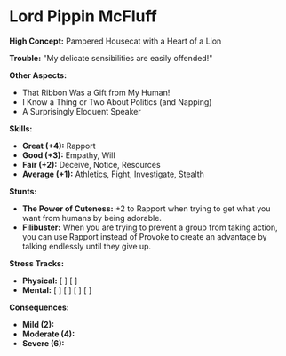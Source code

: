 # Lord Pippin McFluff

**High Concept:** Pampered Housecat with a Heart of a Lion

**Trouble:** "My delicate sensibilities are easily offended!"

**Other Aspects:**
*   That Ribbon Was a Gift from My Human!
*   I Know a Thing or Two About Politics (and Napping)
*   A Surprisingly Eloquent Speaker

**Skills:**
*   **Great (+4):** Rapport
*   **Good (+3):** Empathy, Will
*   **Fair (+2):** Deceive, Notice, Resources
*   **Average (+1):** Athletics, Fight, Investigate, Stealth

**Stunts:**
*   **The Power of Cuteness:** +2 to Rapport when trying to get what you want from humans by being adorable.
*   **Filibuster:** When you are trying to prevent a group from taking action, you can use Rapport instead of Provoke to create an advantage by talking endlessly until they give up.

**Stress Tracks:**
*   **Physical:** [ ] [ ]
*   **Mental:** [ ] [ ] [ ] [ ]

**Consequences:**
*   **Mild (2):**
*   **Moderate (4):**
*   **Severe (6):**
